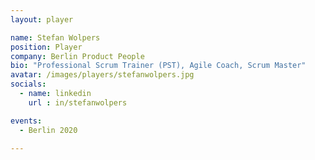 ```yaml
---
layout: player

name: Stefan Wolpers
position: Player
company: Berlin Product People
bio: "Professional Scrum Trainer (PST), Agile Coach, Scrum Master"
avatar: /images/players/stefanwolpers.jpg
socials:
  - name: linkedin
    url : in/stefanwolpers

events:
  - Berlin 2020

---
```

